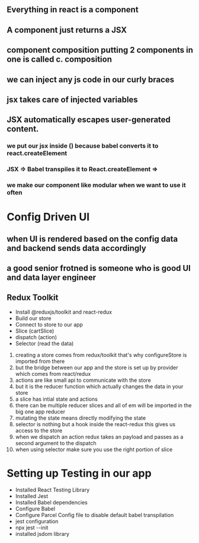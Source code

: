 ## Everything in react is a component
## A component just returns a JSX 

## component composition putting 2 components in one is called c. composition

## we can inject any js code in our curly braces

## jsx takes care of injected variables

## 	JSX automatically escapes user-generated content.

### we put our jsx inside () because babel converts it to react.createElement
### JSX => Babel transpiles it to React.createElement => 

### we make our component like modular when we want to use it often

# Config Driven UI
## when UI is rendered based on the config data and backend sends data accordingly 
## a good senior frotned is someone who is good UI and data layer engineer

## Redux Toolkit
 - Install @reduxjs/toolkit and react-redux
 - Build our store
 - Connect to store to our app
 - Slice (cartSlice)
 - dispatch (action)
 - Selector (read the data)

1. creating a store comes from redux/toolkit that's why configureStore is imported from there
2. but the bridge between our app and the store is set up by provider which comes from react/redux
3. actions are like small api to communicate with the store
4. but it is the reducer function which actually changes the data in your store
5. a slice has intial state and actions
6. there can be multiple reducer slices and all of em will be imported in the big one app reducer
7. mutating the state means directly modifying the state 
8. selector is nothing but a hook inside the react-redux this gives us access to the store
9. when we dispatch an action redux takes an payload and passes as a second argument to the dispatch
10. when using selector make sure you use the right portion of slice

# Setting up Testing in our app
 - Installed React Testing Library
 - Installed Jest
 - Installed Babel dependencies
 - Configure Babel
 - Configure Parcel Config file to disable default babel transpilation
 - jest configuration 
 - npx jest --init
 - installed jsdom library
